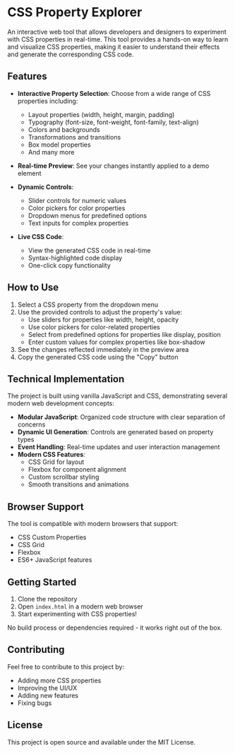 # CSS Property Explorer

An interactive web tool that allows developers and designers to experiment with CSS properties in real-time. This tool provides a hands-on way to learn and visualize CSS properties, making it easier to understand their effects and generate the corresponding CSS code.

## Features

- **Interactive Property Selection**: Choose from a wide range of CSS properties including:
  - Layout properties (width, height, margin, padding)
  - Typography (font-size, font-weight, font-family, text-align)
  - Colors and backgrounds
  - Transformations and transitions
  - Box model properties
  - And many more

- **Real-time Preview**: See your changes instantly applied to a demo element

- **Dynamic Controls**: 
  - Slider controls for numeric values
  - Color pickers for color properties
  - Dropdown menus for predefined options
  - Text inputs for complex properties

- **Live CSS Code**: 
  - View the generated CSS code in real-time
  - Syntax-highlighted code display
  - One-click copy functionality

## How to Use

1. Select a CSS property from the dropdown menu
2. Use the provided controls to adjust the property's value:
   - Use sliders for properties like width, height, opacity
   - Use color pickers for color-related properties
   - Select from predefined options for properties like display, position
   - Enter custom values for complex properties like box-shadow
3. See the changes reflected immediately in the preview area
4. Copy the generated CSS code using the "Copy" button

## Technical Implementation

The project is built using vanilla JavaScript and CSS, demonstrating several modern web development concepts:

- **Modular JavaScript**: Organized code structure with clear separation of concerns
- **Dynamic UI Generation**: Controls are generated based on property types
- **Event Handling**: Real-time updates and user interaction management
- **Modern CSS Features**: 
  - CSS Grid for layout
  - Flexbox for component alignment
  - Custom scrollbar styling
  - Smooth transitions and animations

## Browser Support

The tool is compatible with modern browsers that support:
- CSS Custom Properties
- CSS Grid
- Flexbox
- ES6+ JavaScript features

## Getting Started

1. Clone the repository
2. Open `index.html` in a modern web browser
3. Start experimenting with CSS properties!

No build process or dependencies required - it works right out of the box.

## Contributing

Feel free to contribute to this project by:
- Adding more CSS properties
- Improving the UI/UX
- Adding new features
- Fixing bugs

## License

This project is open source and available under the MIT License.
